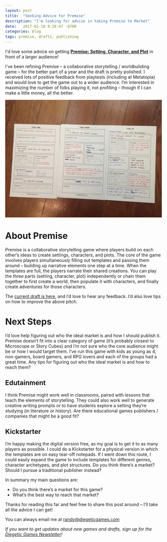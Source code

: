 ```yaml
---
layout: post
title:  "Seeking Advice for Premise"
description: "I'm looking for advice in taking Premise to Market"
date:   2017-01-18 9:18:47 -0700
categories: blog
tags: premise, drafts, publishing
---
```

I'd love some advice on getting [**Premise: Setting, Character, and Plot**](https://diegeticgames.com/game_files/Premise.pdf) in front of a larger audience!

I've been refining Premise – a collaborative storytelling / worldbuliding game – for the better part of a year and the draft is pretty polished. I received lots of positive feedback from playtests (including at Metatopia) and would love to get the game out to a wider audience. I’m interested in maximizing the number of folks playing it, not profiting – though if I can make a little money, all the better.

![A photo of all three parts of Premise laid out next to each other](/img/draft-pictures/premise-draft-shot-1.jpg)

# About Premise
Premise is a collaborative storytelling game where players build on each other’s ideas to create settings, characters, and plots. The core of the game involves players simultaneously filling out templates and passing them around – building up narrative elements one step at a time. When the templates are full, the players narrate their shared creations. You can play the three parts (setting, character, plot) independently or chain them together to first create a world, then populate it with characters, and finally create adventures for those characters.

The [current draft is here](https://diegeticgames.com/game_files/Premise.pdf), and I’d love to hear any feedback. I’d also love tips on how to improve the above pitch.

# Next Steps
I’d love help figuring out who the ideal market is and how I should publish it. Premise doesn’t fit into a clear category of game (it’s probably closest to Microscope or Story Cubes) and I’m not sure who the core audience might be or how I would target them. I’ve run this game with kids as young as 4, non-gamers, board gamers, and RPG lovers and each of the groups had a great time. Any tips for figuring out who the ideal market is and how to reach them?

## Edutainment
I think Premise might work well in classrooms, paired with lessons that teach the elements of storytelling. They could also work well to generate creative writing prompts or to have students explore a setting they’re studying (in literature or history). Are there educational games publishers / companies that might be a good fit?

## Kickstarter
I’m happy making the digital version free, as my goal is to get it to as many players as possible. I could do a Kickstarter for a physical version in which the templates are on easy tear-off notepads. If I went down this route, I could easily expand the game to include templates for different genres, character archetypes, and plot structures. Do you think there’s a market? Should I pursue a traditional publisher instead?

In summary my main questions are:

* Do you think there’s a market for this game?
* What’s the best way to reach that market?

Thanks for reading this far and feel free to share this post around – I’ll take all the advice I can get!

You can always email me at [randy@diegeticgames.com](mailto:randy@diegeticgames.com)

_If you want to get updates about new games and drafts, sign up for the [Diegetic Games Newsletter](http://eepurl.com/cvSa2f)!_
